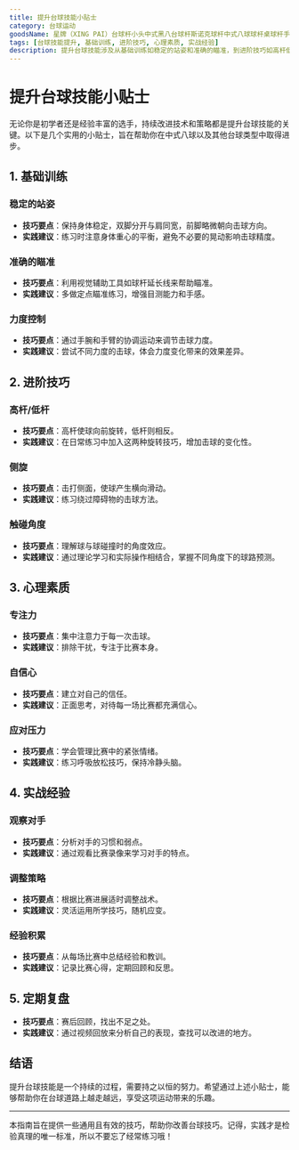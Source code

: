 ```yaml
---
title: 提升台球技能小贴士
category: 台球运动
goodsName: 星牌（XING PAI）台球杆小头中式黑八台球杆斯诺克球杆中式八球球杆桌球杆手工 裸杆无配件
tags: [台球技能提升, 基础训练, 进阶技巧, 心理素质, 实战经验]
description: 提升台球技能涉及从基础训练如稳定的站姿和准确的瞄准，到进阶技巧如高杆低杆的应用，再到心理素质的培养及实战经验的积累。本文提供了全面的小贴士，包括技术细节、心理调节方法以及如何通过观察对手和调整策略来增强比赛表现，旨在帮助台球爱好者在持续练习中找到乐趣并不断提升自我水平。无论是新手还是有经验的选手，都能从中获得实用的指导和启发。
---
```

# 提升台球技能小贴士

无论你是初学者还是经验丰富的选手，持续改进技术和策略都是提升台球技能的关键。以下是几个实用的小贴士，旨在帮助你在中式八球以及其他台球类型中取得进步。

## 1. 基础训练

### 稳定的站姿

- **技巧要点**：保持身体稳定，双脚分开与肩同宽，前脚略微朝向击球方向。
- **实践建议**：练习时注意身体重心的平衡，避免不必要的晃动影响击球精度。

### 准确的瞄准

- **技巧要点**：利用视觉辅助工具如球杆延长线来帮助瞄准。
- **实践建议**：多做定点瞄准练习，增强目测能力和手感。

### 力度控制

- **技巧要点**：通过手腕和手臂的协调运动来调节击球力度。
- **实践建议**：尝试不同力度的击球，体会力度变化带来的效果差异。

## 2. 进阶技巧

### 高杆/低杆

- **技巧要点**：高杆使球向前旋转，低杆则相反。
- **实践建议**：在日常练习中加入这两种旋转技巧，增加击球的变化性。

### 侧旋

- **技巧要点**：击打侧面，使球产生横向滑动。
- **实践建议**：练习绕过障碍物的击球方法。

### 触碰角度

- **技巧要点**：理解球与球碰撞时的角度效应。
- **实践建议**：通过理论学习和实际操作相结合，掌握不同角度下的球路预测。

## 3. 心理素质

### 专注力

- **技巧要点**：集中注意力于每一次击球。
- **实践建议**：排除干扰，专注于比赛本身。

### 自信心

- **技巧要点**：建立对自己的信任。
- **实践建议**：正面思考，对待每一场比赛都充满信心。

### 应对压力

- **技巧要点**：学会管理比赛中的紧张情绪。
- **实践建议**：练习呼吸放松技巧，保持冷静头脑。

## 4. 实战经验

### 观察对手

- **技巧要点**：分析对手的习惯和弱点。
- **实践建议**：通过观看比赛录像来学习对手的特点。

### 调整策略

- **技巧要点**：根据比赛进展适时调整战术。
- **实践建议**：灵活运用所学技巧，随机应变。

### 经验积累

- **技巧要点**：从每场比赛中总结经验和教训。
- **实践建议**：记录比赛心得，定期回顾和反思。

## 5. 定期复盘

- **技巧要点**：赛后回顾，找出不足之处。
- **实践建议**：通过视频回放来分析自己的表现，查找可以改进的地方。

## 结语

提升台球技能是一个持续的过程，需要持之以恒的努力。希望通过上述小贴士，能够帮助你在台球道路上越走越远，享受这项运动带来的乐趣。

---

本指南旨在提供一些通用且有效的技巧，帮助你改善台球技巧。记得，实践才是检验真理的唯一标准，所以不要忘了经常练习哦！

